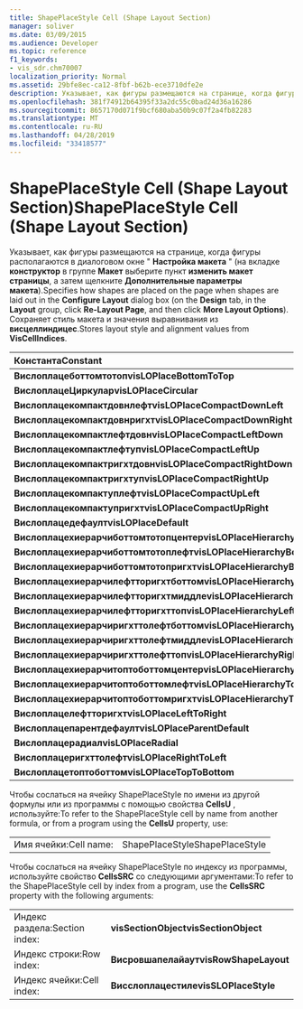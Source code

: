 ```yaml
---
title: ShapePlaceStyle Cell (Shape Layout Section)
manager: soliver
ms.date: 03/09/2015
ms.audience: Developer
ms.topic: reference
f1_keywords:
- vis_sdr.chm70007
localization_priority: Normal
ms.assetid: 29bfe8ec-ca12-8fbf-b62b-ece3710dfe2e
description: Указывает, как фигуры размещаются на странице, когда фигуры располагаются в диалоговом окне "Настройка макета" (на вкладке Конструктор в группе Макет выберите пункт изменить макет страницы, а затем щелкните Дополнительные параметры макета). Сохраняет стиль макета и значения выравнивания из Висцеллиндицес.
ms.openlocfilehash: 381f74912b64395f33a2dc55c0bad24d36a16286
ms.sourcegitcommit: 8657170d071f9bcf680aba50b9c07f2a4fb82283
ms.translationtype: MT
ms.contentlocale: ru-RU
ms.lasthandoff: 04/28/2019
ms.locfileid: "33418577"
---
```

# <a name="shapeplacestyle-cell-shape-layout-section"></a><span data-ttu-id="d5fb7-104">ShapePlaceStyle Cell (Shape Layout Section)</span><span class="sxs-lookup"><span data-stu-id="d5fb7-104">ShapePlaceStyle Cell (Shape Layout Section)</span></span>

<span data-ttu-id="d5fb7-105">Указывает, как фигуры размещаются на странице, когда фигуры располагаются в диалоговом окне " **Настройка макета** " (на вкладке **конструктор** в группе **Макет** выберите пункт **изменить макет страницы**, а затем щелкните **Дополнительные параметры макета**).</span><span class="sxs-lookup"><span data-stu-id="d5fb7-105">Specifies how shapes are placed on the page when shapes are laid out in the **Configure Layout** dialog box (on the **Design** tab, in the **Layout** group, click **Re-Layout Page**, and then click **More Layout Options**).</span></span> <span data-ttu-id="d5fb7-106">Сохраняет стиль макета и значения выравнивания из **висцеллиндицес**.</span><span class="sxs-lookup"><span data-stu-id="d5fb7-106">Stores layout style and alignment values from **VisCellIndices**.</span></span> 
  
|<span data-ttu-id="d5fb7-107">**Константа**</span><span class="sxs-lookup"><span data-stu-id="d5fb7-107">**Constant**</span></span>|<span data-ttu-id="d5fb7-108">**Значение**</span><span class="sxs-lookup"><span data-stu-id="d5fb7-108">**Value**</span></span>|
|:-----|:-----|
|<span data-ttu-id="d5fb7-109">**Вислоплацеботтомтотоп**</span><span class="sxs-lookup"><span data-stu-id="d5fb7-109">**visLOPlaceBottomToTop**</span></span> <br/> |<span data-ttu-id="d5fb7-110">SP4</span><span class="sxs-lookup"><span data-stu-id="d5fb7-110">4</span></span>  <br/> |
|<span data-ttu-id="d5fb7-111">**ВислоплацеЦиркулар**</span><span class="sxs-lookup"><span data-stu-id="d5fb7-111">**visLOPlaceCircular**</span></span> <br/> |<span data-ttu-id="d5fb7-112">ICMPv6</span><span class="sxs-lookup"><span data-stu-id="d5fb7-112">6</span></span>  <br/> |
|<span data-ttu-id="d5fb7-113">**Вислоплацекомпактдовнлефт**</span><span class="sxs-lookup"><span data-stu-id="d5fb7-113">**visLOPlaceCompactDownLeft**</span></span> <br/> |<span data-ttu-id="d5fb7-114">14 </span><span class="sxs-lookup"><span data-stu-id="d5fb7-114">14</span></span>  <br/> |
|<span data-ttu-id="d5fb7-115">**Вислоплацекомпактдовнригхт**</span><span class="sxs-lookup"><span data-stu-id="d5fb7-115">**visLOPlaceCompactDownRight**</span></span> <br/> |<span data-ttu-id="d5fb7-116">см</span><span class="sxs-lookup"><span data-stu-id="d5fb7-116">7</span></span>  <br/> |
|<span data-ttu-id="d5fb7-117">**Вислоплацекомпактлефтдовн**</span><span class="sxs-lookup"><span data-stu-id="d5fb7-117">**visLOPlaceCompactLeftDown**</span></span> <br/> |<span data-ttu-id="d5fb7-118">13 </span><span class="sxs-lookup"><span data-stu-id="d5fb7-118">13</span></span>  <br/> |
|<span data-ttu-id="d5fb7-119">**Вислоплацекомпактлефтуп**</span><span class="sxs-lookup"><span data-stu-id="d5fb7-119">**visLOPlaceCompactLeftUp**</span></span> <br/> |<span data-ttu-id="d5fb7-120">12 </span><span class="sxs-lookup"><span data-stu-id="d5fb7-120">12</span></span>  <br/> |
|<span data-ttu-id="d5fb7-121">**Вислоплацекомпактригхтдовн**</span><span class="sxs-lookup"><span data-stu-id="d5fb7-121">**visLOPlaceCompactRightDown**</span></span> <br/> |<span data-ttu-id="d5fb7-122">8,5</span><span class="sxs-lookup"><span data-stu-id="d5fb7-122">8</span></span>  <br/> |
|<span data-ttu-id="d5fb7-123">**Вислоплацекомпактригхтуп**</span><span class="sxs-lookup"><span data-stu-id="d5fb7-123">**visLOPlaceCompactRightUp**</span></span> <br/> |<span data-ttu-id="d5fb7-124">10</span><span class="sxs-lookup"><span data-stu-id="d5fb7-124">9</span></span>  <br/> |
|<span data-ttu-id="d5fb7-125">**Вислоплацекомпактуплефт**</span><span class="sxs-lookup"><span data-stu-id="d5fb7-125">**visLOPlaceCompactUpLeft**</span></span> <br/> |<span data-ttu-id="d5fb7-126">11 </span><span class="sxs-lookup"><span data-stu-id="d5fb7-126">11</span></span>  <br/> |
|<span data-ttu-id="d5fb7-127">**Вислоплацекомпактупригхт**</span><span class="sxs-lookup"><span data-stu-id="d5fb7-127">**visLOPlaceCompactUpRight**</span></span> <br/> |<span data-ttu-id="d5fb7-128">10 </span><span class="sxs-lookup"><span data-stu-id="d5fb7-128">10</span></span>  <br/> |
|<span data-ttu-id="d5fb7-129">**Вислоплацедефаулт**</span><span class="sxs-lookup"><span data-stu-id="d5fb7-129">**visLOPlaceDefault**</span></span> <br/> |<span data-ttu-id="d5fb7-130">нуль</span><span class="sxs-lookup"><span data-stu-id="d5fb7-130">0</span></span>  <br/> |
|<span data-ttu-id="d5fb7-131">**Вислоплацехиерарчиботтомтотопцентер**</span><span class="sxs-lookup"><span data-stu-id="d5fb7-131">**visLOPlaceHierarchyBottomToTopCenter**</span></span> <br/> |<span data-ttu-id="d5fb7-132">двадцать</span><span class="sxs-lookup"><span data-stu-id="d5fb7-132">20</span></span>  <br/> |
|<span data-ttu-id="d5fb7-133">**Вислоплацехиерарчиботтомтотоплефт**</span><span class="sxs-lookup"><span data-stu-id="d5fb7-133">**visLOPlaceHierarchyBottomToTopLeft**</span></span> <br/> |<span data-ttu-id="d5fb7-134">19</span><span class="sxs-lookup"><span data-stu-id="d5fb7-134">19</span></span>  <br/> |
|<span data-ttu-id="d5fb7-135">**Вислоплацехиерарчиботтомтотопригхт**</span><span class="sxs-lookup"><span data-stu-id="d5fb7-135">**visLOPlaceHierarchyBottomToTopRight**</span></span> <br/> |<span data-ttu-id="d5fb7-136">21</span><span class="sxs-lookup"><span data-stu-id="d5fb7-136">21</span></span>  <br/> |
|<span data-ttu-id="d5fb7-137">**Вислоплацехиерарчилефтторигхтботтом**</span><span class="sxs-lookup"><span data-stu-id="d5fb7-137">**visLOPlaceHierarchyLeftToRightBottom**</span></span> <br/> |<span data-ttu-id="d5fb7-138">открыт</span><span class="sxs-lookup"><span data-stu-id="d5fb7-138">24</span></span>  <br/> |
|<span data-ttu-id="d5fb7-139">**Вислоплацехиерарчилефтторигхтмиддле**</span><span class="sxs-lookup"><span data-stu-id="d5fb7-139">**visLOPlaceHierarchyLeftToRightMiddle**</span></span> <br/> |<span data-ttu-id="d5fb7-140">23</span><span class="sxs-lookup"><span data-stu-id="d5fb7-140">23</span></span>  <br/> |
|<span data-ttu-id="d5fb7-141">**Вислоплацехиерарчилефтторигхттоп**</span><span class="sxs-lookup"><span data-stu-id="d5fb7-141">**visLOPlaceHierarchyLeftToRightTop**</span></span> <br/> |<span data-ttu-id="d5fb7-142">22</span><span class="sxs-lookup"><span data-stu-id="d5fb7-142">22</span></span>  <br/> |
|<span data-ttu-id="d5fb7-143">**Вислоплацехиерарчиригхттолефтботтом**</span><span class="sxs-lookup"><span data-stu-id="d5fb7-143">**visLOPlaceHierarchyRightToLeftBottom**</span></span> <br/> |<span data-ttu-id="d5fb7-144">27</span><span class="sxs-lookup"><span data-stu-id="d5fb7-144">27</span></span>  <br/> |
|<span data-ttu-id="d5fb7-145">**Вислоплацехиерарчиригхттолефтмиддле**</span><span class="sxs-lookup"><span data-stu-id="d5fb7-145">**visLOPlaceHierarchyRightToLeftMiddle**</span></span> <br/> |<span data-ttu-id="d5fb7-146">26</span><span class="sxs-lookup"><span data-stu-id="d5fb7-146">26</span></span>  <br/> |
|<span data-ttu-id="d5fb7-147">**Вислоплацехиерарчиригхттолефттоп**</span><span class="sxs-lookup"><span data-stu-id="d5fb7-147">**visLOPlaceHierarchyRightToLeftTop**</span></span> <br/> |<span data-ttu-id="d5fb7-148">25</span><span class="sxs-lookup"><span data-stu-id="d5fb7-148">25</span></span>  <br/> |
|<span data-ttu-id="d5fb7-149">**Вислоплацехиерарчитоптоботтомцентер**</span><span class="sxs-lookup"><span data-stu-id="d5fb7-149">**visLOPlaceHierarchyTopToBottomCenter**</span></span> <br/> |<span data-ttu-id="d5fb7-150">17 </span><span class="sxs-lookup"><span data-stu-id="d5fb7-150">17</span></span>  <br/> |
|<span data-ttu-id="d5fb7-151">**Вислоплацехиерарчитоптоботтомлефт**</span><span class="sxs-lookup"><span data-stu-id="d5fb7-151">**visLOPlaceHierarchyTopToBottomLeft**</span></span> <br/> |<span data-ttu-id="d5fb7-152">16 </span><span class="sxs-lookup"><span data-stu-id="d5fb7-152">16</span></span>  <br/> |
|<span data-ttu-id="d5fb7-153">**Вислоплацехиерарчитоптоботтомригхт**</span><span class="sxs-lookup"><span data-stu-id="d5fb7-153">**visLOPlaceHierarchyTopToBottomRight**</span></span> <br/> |<span data-ttu-id="d5fb7-154">18 </span><span class="sxs-lookup"><span data-stu-id="d5fb7-154">18</span></span>  <br/> |
|<span data-ttu-id="d5fb7-155">**Вислоплацелефтторигхт**</span><span class="sxs-lookup"><span data-stu-id="d5fb7-155">**visLOPlaceLeftToRight**</span></span> <br/> |<span data-ttu-id="d5fb7-156">2</span><span class="sxs-lookup"><span data-stu-id="d5fb7-156">2</span></span>  <br/> |
|<span data-ttu-id="d5fb7-157">**Вислоплацепарентдефаулт**</span><span class="sxs-lookup"><span data-stu-id="d5fb7-157">**visLOPlaceParentDefault**</span></span> <br/> |<span data-ttu-id="d5fb7-158">15 </span><span class="sxs-lookup"><span data-stu-id="d5fb7-158">15</span></span>  <br/> |
|<span data-ttu-id="d5fb7-159">**Вислоплацерадиал**</span><span class="sxs-lookup"><span data-stu-id="d5fb7-159">**visLOPlaceRadial**</span></span> <br/> |<span data-ttu-id="d5fb7-160">4</span><span class="sxs-lookup"><span data-stu-id="d5fb7-160">3</span></span>  <br/> |
|<span data-ttu-id="d5fb7-161">**Вислоплацеригхттолефт**</span><span class="sxs-lookup"><span data-stu-id="d5fb7-161">**visLOPlaceRightToLeft**</span></span> <br/> |<span data-ttu-id="d5fb7-162">17:00</span><span class="sxs-lookup"><span data-stu-id="d5fb7-162">5</span></span>  <br/> |
|<span data-ttu-id="d5fb7-163">**Вислоплацетоптоботтом**</span><span class="sxs-lookup"><span data-stu-id="d5fb7-163">**visLOPlaceTopToBottom**</span></span> <br/> |<span data-ttu-id="d5fb7-164">1,1</span><span class="sxs-lookup"><span data-stu-id="d5fb7-164">1</span></span>  <br/> |
   
<span data-ttu-id="d5fb7-165">Чтобы сослаться на ячейку ShapePlaceStyle по имени из другой формулы или из программы с помощью свойства **CellsU** , используйте:</span><span class="sxs-lookup"><span data-stu-id="d5fb7-165">To refer to the ShapePlaceStyle cell by name from another formula, or from a program using the **CellsU** property, use:</span></span> 
  
|||
|:-----|:-----|
|<span data-ttu-id="d5fb7-166">Имя ячейки:</span><span class="sxs-lookup"><span data-stu-id="d5fb7-166">Cell name:</span></span>  <br/> |<span data-ttu-id="d5fb7-167">ShapePlaceStyle</span><span class="sxs-lookup"><span data-stu-id="d5fb7-167">ShapePlaceStyle</span></span>  <br/> |
   
<span data-ttu-id="d5fb7-168">Чтобы сослаться на ячейку ShapePlaceStyle по индексу из программы, используйте свойство **CellsSRC** со следующими аргументами:</span><span class="sxs-lookup"><span data-stu-id="d5fb7-168">To refer to the ShapePlaceStyle cell by index from a program, use the **CellsSRC** property with the following arguments:</span></span> 
  
|||
|:-----|:-----|
|<span data-ttu-id="d5fb7-169">Индекс раздела:</span><span class="sxs-lookup"><span data-stu-id="d5fb7-169">Section index:</span></span>  <br/> |<span data-ttu-id="d5fb7-170">**visSectionObject**</span><span class="sxs-lookup"><span data-stu-id="d5fb7-170">**visSectionObject**</span></span> <br/> |
|<span data-ttu-id="d5fb7-171">Индекс строки:</span><span class="sxs-lookup"><span data-stu-id="d5fb7-171">Row index:</span></span>  <br/> |<span data-ttu-id="d5fb7-172">**Висровшапелайаут**</span><span class="sxs-lookup"><span data-stu-id="d5fb7-172">**visRowShapeLayout**</span></span> <br/> |
|<span data-ttu-id="d5fb7-173">Индекс ячейки:</span><span class="sxs-lookup"><span data-stu-id="d5fb7-173">Cell index:</span></span>  <br/> |<span data-ttu-id="d5fb7-174">**Висслоплацестиле**</span><span class="sxs-lookup"><span data-stu-id="d5fb7-174">**visSLOPlaceStyle**</span></span> <br/> |
   

